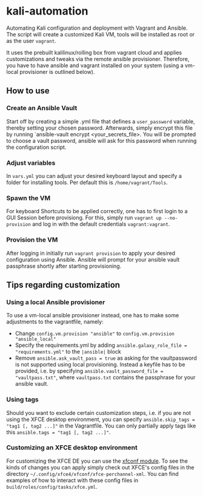 # kali-automation
Automating Kali configuration and deployment with Vagrant and Ansible.
The script will create a customized Kali VM, tools will be installed as root or as the user `vagrant`.

It uses the prebuilt kalilinux/rolling box from vagrant cloud and applies customizations and tweaks via the remote ansible provisioner. Therefore, you have to have ansible and vagrant installed on your system (using a vm-local provisioner is outlined below).

## How to use

### Create an Ansible Vault

Start off by creating a simple .yml file that defines a `user_password` variable, thereby setting your chosen password.
Afterwards, simply encrypt this file by running `ansible-vault encrypt <your_secrets_file>.
You will be prompted to choose a vault password, ansible will ask for this password when running the configuration script.

### Adjust variables

In `vars.yml` you can adjust your desired keyboard layout and specify a folder for installing tools.
Per default this is `/home/vagrant/Tools`.

### Spawn the VM

For keyboard Shortcuts to be applied correctly, one has to first login to a GUI Session before provisiong.
For this, simply run `vagrant up --no-provision` and log in with the default credentials `vagrant:vagrant`.

### Provision the VM
After logging in initially run `vagrant provision` to apply your desired configuration using Ansible.
Ansible will prompt for your ansible vault passphrase shortly after starting provisioning.

## Tips regarding customization
 
### Using a local Ansible provisioner

To use a vm-local ansible provisioner instead, one has to make some adjustments to the vagrantfile, namely:
- Change `config.vm.provision "ansible"` to `config.vm.provision "ansible_local"`
- Specify the requirements.yml by adding `ansible.galaxy_role_file = "requirements.yml"` to the `|ansible|` block
- Remove `ansible.ask_vault_pass = true` as asking for the vaultpassword is not supported using local provisioning. Instead a keyfile has to be provided, i.e. by specifying `ansible.vault_password_file = "vaultpass.txt"`, where `vaultpass.txt` contains the passphrase for your ansible vault.
  
### Using tags

Should you want to exclude certain customization steps, i.e. if you are not using the XFCE desktop environment, you can specify `ansible.skip_tags = "tag1 [, tag2 ...]"` in the Vagrantfile. You can only partially apply tags like this `ansible.tags = "tag1 [, tag2 ...]"`.

### Customizing an XFCE desktop environment

For customizing the XFCE DE you can use the [xfconf module](https://docs.ansible.com/ansible/latest/collections/community/general/xfconf_module.html).
To see the kinds of changes you can apply simply check out XFCE's config files in the directory `~/.config/xfce4/xfconf/xfce-perchannel-xml`.
You can find examples of how to interact with these config files in `build/roles/config/tasks/xfce.yml`.
